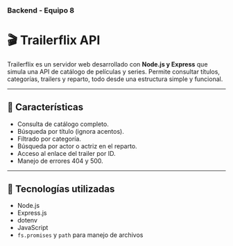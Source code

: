 ### Backend - Equipo 8

# 🎬 Trailerflix API

Trailerflix es un servidor web desarrollado con **Node.js y Express** que simula una API de catálogo de películas y series. Permite consultar títulos, categorías, trailers y reparto, todo desde una estructura simple y funcional.

---

## 🚀 Características

- Consulta de catálogo completo.
- Búsqueda por título (ignora acentos).
- Filtrado por categoría.
- Búsqueda por actor o actriz en el reparto.
- Acceso al enlace del trailer por ID.
- Manejo de errores 404 y 500.

---

## 🔧 Tecnologías utilizadas

- Node.js
- Express.js
- dotenv
- JavaScript 
- `fs.promises` y `path` para manejo de archivos

